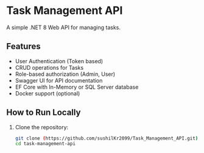 # Task Management API

A simple .NET 8 Web API for managing tasks.

## Features
- User Authentication (Token based)
- CRUD operations for Tasks
- Role-based authorization (Admin, User)
- Swagger UI for API documentation
- EF Core with In-Memory or SQL Server database
- Docker support (optional)

## How to Run Locally

1. Clone the repository:
   ```bash
   git clone (https://github.com/sushilKr2099/Task_Management_API.git)
   cd task-management-api
